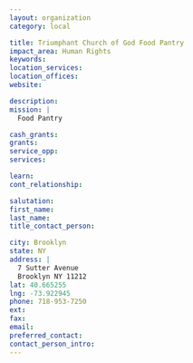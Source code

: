 ```yaml
---
layout: organization
category: local

title: Triumphant Church of God Food Pantry
impact_area: Human Rights
keywords: 
location_services: 
location_offices: 
website: 

description: 
mission: |
  Food Pantry

cash_grants: 
grants: 
service_opp: 
services: 

learn: 
cont_relationship: 

salutation: 
first_name: 
last_name: 
title_contact_person: 

city: Brooklyn
state: NY
address: |
  7 Sutter Avenue    
  Brooklyn NY 11212
lat: 40.665255
lng: -73.922945
phone: 718-953-7250
ext: 
fax: 
email: 
preferred_contact: 
contact_person_intro: 
---
```

